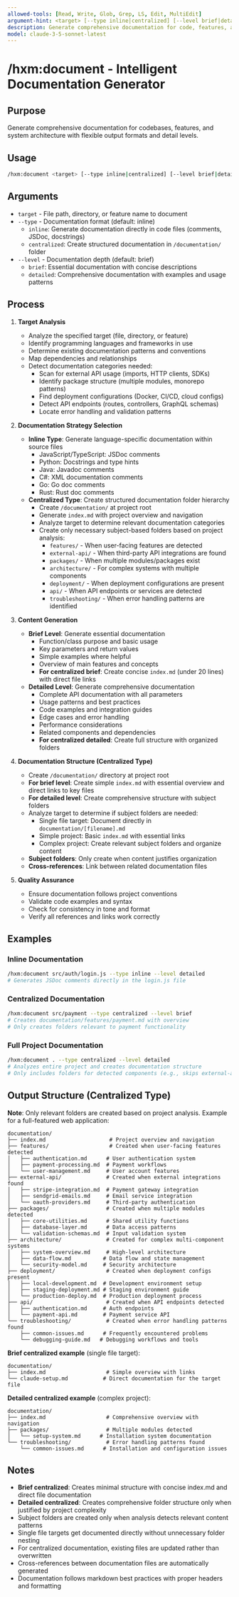 ```yaml
---
allowed-tools: [Read, Write, Glob, Grep, LS, Edit, MultiEdit]
argument-hint: <target> [--type inline|centralized] [--level brief|detailed]
description: Generate comprehensive documentation for code, features, and system architecture
model: claude-3-5-sonnet-latest
---
```


# /hxm:document - Intelligent Documentation Generator

## Purpose

Generate comprehensive documentation for codebases, features, and system architecture with flexible output formats and detail levels.

## Usage

```bash
/hxm:document <target> [--type inline|centralized] [--level brief|detailed]
```

## Arguments

- `target` - File path, directory, or feature name to document
- `--type` - Documentation format (default: inline)
  - `inline`: Generate documentation directly in code files (comments, JSDoc, docstrings)
  - `centralized`: Create structured documentation in `/documentation/` folder
- `--level` - Documentation depth (default: brief)
  - `brief`: Essential documentation with concise descriptions
  - `detailed`: Comprehensive documentation with examples and usage patterns

## Process

1. **Target Analysis**
   - Analyze the specified target (file, directory, or feature)
   - Identify programming languages and frameworks in use
   - Determine existing documentation patterns and conventions
   - Map dependencies and relationships
   - Detect documentation categories needed:
     - Scan for external API usage (imports, HTTP clients, SDKs)
     - Identify package structure (multiple modules, monorepo patterns)
     - Find deployment configurations (Docker, CI/CD, cloud configs)
     - Detect API endpoints (routes, controllers, GraphQL schemas)
     - Locate error handling and validation patterns

2. **Documentation Strategy Selection**
   - **Inline Type**: Generate language-specific documentation within source files
     - JavaScript/TypeScript: JSDoc comments
     - Python: Docstrings and type hints
     - Java: Javadoc comments
     - C#: XML documentation comments
     - Go: Go doc comments
     - Rust: Rust doc comments
   - **Centralized Type**: Create structured documentation folder hierarchy
     - Create `/documentation/` at project root
     - Generate `index.md` with project overview and navigation
     - Analyze target to determine relevant documentation categories
     - Create only necessary subject-based folders based on project analysis:
       - `features/` - When user-facing features are detected
       - `external-api/` - When third-party API integrations are found
       - `packages/` - When multiple modules/packages exist
       - `architecture/` - For complex systems with multiple components
       - `deployment/` - When deployment configurations are present
       - `api/` - When API endpoints or services are detected
       - `troubleshooting/` - When error handling patterns are identified

3. **Content Generation**
   - **Brief Level**: Generate essential documentation
     - Function/class purpose and basic usage
     - Key parameters and return values
     - Simple examples where helpful
     - Overview of main features and concepts
     - **For centralized brief**: Create concise `index.md` (under 20 lines) with direct file links
   - **Detailed Level**: Generate comprehensive documentation
     - Complete API documentation with all parameters
     - Usage patterns and best practices
     - Code examples and integration guides
     - Edge cases and error handling
     - Performance considerations
     - Related components and dependencies
     - **For centralized detailed**: Create full structure with organized folders

4. **Documentation Structure (Centralized Type)**
   - Create `/documentation/` directory at project root
   - **For brief level**: Create simple `index.md` with essential overview and direct links to key files
   - **For detailed level**: Create comprehensive structure with subject folders
   - Analyze target to determine if subject folders are needed:
     - Single file target: Document directly in `documentation/[filename].md`
     - Simple project: Basic `index.md` with essential links
     - Complex project: Create relevant subject folders and organize content
   - **Subject folders**: Only create when content justifies organization
   - **Cross-references**: Link between related documentation files

5. **Quality Assurance**
   - Ensure documentation follows project conventions
   - Validate code examples and syntax
   - Check for consistency in tone and format
   - Verify all references and links work correctly

## Examples

### Inline Documentation

```bash
/hxm:document src/auth/login.js --type inline --level detailed
# Generates JSDoc comments directly in the login.js file
```

### Centralized Documentation

```bash
/hxm:document src/payment --type centralized --level brief
# Creates documentation/features/payment.md with overview
# Only creates folders relevant to payment functionality
```

### Full Project Documentation

```bash
/hxm:document . --type centralized --level detailed
# Analyzes entire project and creates documentation structure
# Only includes folders for detected components (e.g., skips external-api/ if none found)
```

## Output Structure (Centralized Type)

**Note**: Only relevant folders are created based on project analysis. Example for a full-featured web application:

```
documentation/
├── index.md                    # Project overview and navigation
├── features/                   # Created when user-facing features detected
│   ├── authentication.md      # User authentication system
│   ├── payment-processing.md  # Payment workflows
│   └── user-management.md     # User account features
├── external-api/              # Created when external integrations found
│   ├── stripe-integration.md  # Payment gateway integration
│   ├── sendgrid-emails.md     # Email service integration
│   └── oauth-providers.md     # Third-party authentication
├── packages/                  # Created when multiple modules detected
│   ├── core-utilities.md      # Shared utility functions
│   ├── database-layer.md      # Data access patterns
│   └── validation-schemas.md  # Input validation system
├── architecture/              # Created for complex multi-component systems
│   ├── system-overview.md     # High-level architecture
│   ├── data-flow.md          # Data flow and state management
│   └── security-model.md     # Security architecture
├── deployment/                # Created when deployment configs present
│   ├── local-development.md  # Development environment setup
│   ├── staging-deployment.md # Staging environment guide
│   └── production-deploy.md  # Production deployment process
├── api/                       # Created when API endpoints detected
│   ├── authentication.md     # Auth endpoints
│   └── payment-api.md        # Payment service API
└── troubleshooting/           # Created when error handling patterns found
    ├── common-issues.md      # Frequently encountered problems
    └── debugging-guide.md   # Debugging workflows and tools
```

**Brief centralized example** (single file target):

```
documentation/
├── index.md                   # Simple overview with links
└── claude-setup.md           # Direct documentation for the target file
```

**Detailed centralized example** (complex project):

```
documentation/
├── index.md                   # Comprehensive overview with navigation
├── packages/                  # Multiple modules detected
│   └── setup-system.md      # Installation system documentation
└── troubleshooting/           # Error handling patterns found
    └── common-issues.md      # Installation and configuration issues
```

## Notes

- **Brief centralized**: Creates minimal structure with concise index.md and direct file documentation
- **Detailed centralized**: Creates comprehensive folder structure only when justified by project complexity
- Subject folders are created only when analysis detects relevant content patterns
- Single file targets get documented directly without unnecessary folder nesting
- For centralized documentation, existing files are updated rather than overwritten
- Cross-references between documentation files are automatically generated
- Documentation follows markdown best practices with proper headers and formatting
